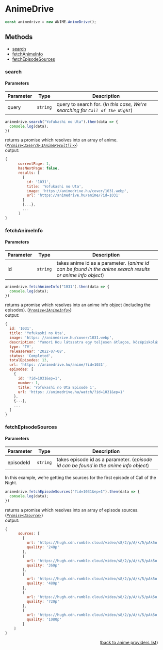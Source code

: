 <h1>AnimeDrive</h1>

```ts
const animedrive = new ANIME.AnimeDrive();
```

<h2>Methods</h2>

- [search](#search)
- [fetchAnimeInfo](#fetchanimeinfo)
- [fetchEpisodeSources](#fetchepisodesources)

### search

<h4>Parameters</h4>

| Parameter | Type     | Description                                                              |
| --------- | -------- | ------------------------------------------------------------------------ |
| query     | `string` | query to search for. (*In this case, We're searching for `Call of the Night`*) |

```ts
animedrive.search("Yofukashi no Uta").then(data => {
  console.log(data);
})
```

returns a promise which resolves into an array of anime. (*[`Promise<ISearch<IAnimeResult[]>>`](https://github.com/consumet/extensions/blob/master/src/models/types.ts#L13-L26)*)\
output:
```js
{
      currentPage: 1,
      hasNextPage: false,
      results: [
        {
          id: '1031',
          title: 'Yofukashi no Uta',
          image: 'https://animedrive.hu/cover/1031.webp',
          url: 'https://animedrive.hu/anime/?id=1031'
        }
        {...},
        ...
      ]
}
```

### fetchAnimeInfo

<h4>Parameters</h4>

| Parameter | Type     | Description                                                                                               |
| --------- | -------- | --------------------------------------------------------------------------------------------------------- |
| id        | `string` | takes anime id as a parameter. (*anime id can be found in the anime search results or anime info object*)

```ts
animedrive.fetchAnimeInfo("1031").then(data => {
  console.log(data);
})
```

returns a promise which resolves into an anime info object (including the episodes). (*[`Promise<IAnimeInfo>`](https://github.com/consumet/extensions/blob/master/src/models/types.ts#L28-L42)*)\
output:
```js
{
  id: '1031',
  title: 'Yofukashi no Uta',
  image: 'https: //animedrive.hu/cover/1031.webp',
  description: 'Yamori Kou látszatra egy teljesen átlagos, középiskolás tanuló. Viszonylag jók a tanulmányi eredményei, kedves az osztálytársaival. Sok energiát fektet bele, hogy fenntartsa ezt a látszatot. Egy nap azonban belefárad ebbe, és többé nem jár be az iskolába. Inszomniában szenved, mivel napközben semmit sem csinál, amivel levezethetné az energiáját. Amikor sétálni megy éjszaka, egy picit jobban érzi magát, azonban tudja, hogy az álmatlansága egy komoly probléma. Egy ilyen esti séta közben Kou találkozik egy furcsa lánnyal, Nanakusa Nazunával, aki megállapítja az álmatlanságának okát: habár változtatott az életvitelén, még mindig visszafogja magát, és nem tapasztalja meg az igazi szabadságot. Azt mondja neki a lány, hogy nem fog tudni aludni, amíg nem lesz elégedett azzal, hogyan tölti az ébrenlétének idejét. Amikor végre úgy tűnik, hogy megoldódott a jelenlegi problémája, a lány felhívja őt a lakására, hogy együtt aludjanak. Egy idő után, amikor a lány nem tudja, hogy a fiú tetteti az alvást, közelebb hajol hozzá és... beleharap a nyakába.',
  type: 'TV',
  releaseYear: '2022-07-08',
  status: 'Completed',
  totalEpisodes: 13,
  url: 'https: //animedrive.hu/anime/?id=1031',
  episodes: [
    {
      id: '?id=1031&ep=1',
      number: 1,
      title: 'Yofukashi no Uta Episode 1',
      url: 'https: //animedrive.hu/watch/?id=1031&ep=1'
    },
    {...},
    ...
  ]
}
```

### fetchEpisodeSources

<h4>Parameters</h4>

| Parameter | Type     | Description                                                                           |
| --------- | -------- | ------------------------------------------------------------------------------------- |
| episodeId | `string` | takes episode id as a parameter. (*episode id can be found in the anime info object*) |


In this example, we're getting the sources for the first episode of Call of the Night.
```ts
animedrive.fetchEpisodeSources("?id=1031&ep=1").then(data => {
  console.log(data);
})
```

returns a promise which resolves into an array of episode sources. (*[`Promise<ISource>`](https://github.com/consumet/extensions/blob/master/src/models/types.ts#L210-L214)*)\
output:
```js
{
      sources: [
        {
          url: 'https://hugh.cdn.rumble.cloud/video/s8/2/p/A/k/5/pAk5o.oaa.mp4',
          quality: '240p'
        },
        {
          url: 'https://hugh.cdn.rumble.cloud/video/s8/2/p/A/k/5/pAk5o.baa.mp4',
          quality: '360p'
        },
        {
          url: 'https://hugh.cdn.rumble.cloud/video/s8/2/p/A/k/5/pAk5o.caa.mp4',
          quality: '480p'
        },
        {
          url: 'https://hugh.cdn.rumble.cloud/video/s8/2/p/A/k/5/pAk5o.gaa.mp4',
          quality: '720p'
        },
        {
          url: 'https://hugh.cdn.rumble.cloud/video/s8/2/p/A/k/5/pAk5o.haa.mp4',
          quality: '1080p'
        }
    ]
}
```

<p align="end">(<a href="https://github.com/consumet/extensions/blob/master/docs/guides/anime.md#">back to anime providers list</a>)</p>
